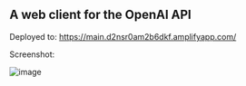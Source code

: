 ## A web client for the OpenAI API 

Deployed to: https://main.d2nsr0am2b6dkf.amplifyapp.com/

Screenshot:

![image](https://user-images.githubusercontent.com/104830874/236500026-8b85fbfe-b98e-4087-834e-24197190db51.png)
